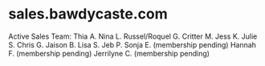 # sales.bawdycaste.com
Active Sales Team:
Thia A.
Nina L.
Russel/Roquel G.
Critter M.
Jess K.
Julie S.
Chris G.
Jaison B.
Lisa S.
Jeb P.
Sonja E. (membership pending)
Hannah F. (membership pending)
Jerrilyne C. (membership pending)

